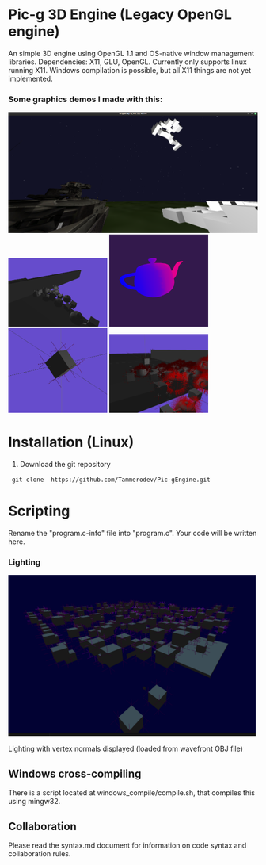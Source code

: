 # Pic-g 3D Engine (Legacy OpenGL engine)
An simple 3D engine using OpenGL 1.1 and OS-native window management libraries.
Dependencies: X11, GLU, OpenGL. Currently only supports linux running X11. Windows compilation is possible, but all X11 things are not yet implemented. 

### Some graphics demos I made with this:

<p float="left">
<img src="dev/screenshots/flightsim.png" alt="drawing" width="700"/>
<img src="dev/screenshots/demo_4_6_25.png" alt="drawing" width="200"/>
<img src="dev/screenshots/teapot.png" alt="drawing" width="200"/>
<img src="dev/screenshots/cubespin.png" alt="drawing" width="200"/>
<img src="dev/screenshots/debug.png" alt="drawing" width="200"/>
</p>

# Installation (Linux)
1. Download the git repository
```shell
 git clone  https://github.com/Tammerodev/Pic-gEngine.git
 ```

# Scripting
Rename the "program.c-info" file into "program.c". Your code will be written here.

### Lighting

<img src="dev/screenshots/lighting_0v1.png" alt="drawing" width="500"/>

Lighting with vertex normals displayed (loaded from wavefront OBJ file)

## Windows cross-compiling
There is a script located at windows_compile/compile.sh, that compiles this using mingw32. 

## Collaboration
Please read the syntax.md document for information on code syntax and collaboration rules.